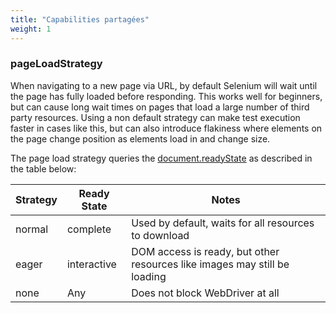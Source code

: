 ```yaml
---
title: "Capabilities partagées"
weight: 1
---
```


### pageLoadStrategy
When navigating to a new page via URL, by default Selenium will wait
until the page has fully loaded before responding. This works well for
beginners, but can cause long wait times on pages that load a large
number of third party resources. Using a non default strategy can make
test execution faster in cases like this, but can also introduce flakiness
where elements on the page change position as elements load in and change
size.

The page load strategy queries the
[document.readyState](//developer.mozilla.org/en-US/docs/Web/API/Document/readyState)
as described in the table below:

| Strategy | Ready State | Notes                                                                     |
| -------- | ----------- | ------------------------------------------------------------------------- |
| normal   | complete    | Used by default, waits for all resources to download                      |
| eager    | interactive | DOM access is ready, but other resources like images may still be loading |
| none     | Any         | Does not block WebDriver at all                                           |